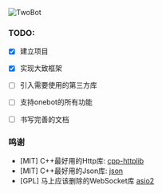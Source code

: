 ![TwoBot](https://socialify.git.ci/TwoBotFramework/TwoBot/image?description=1&font=KoHo&forks=1&issues=1&language=1&logo=https%3A%2F%2Favatars.githubusercontent.com%2Fu%2F110024281%3Fs%3D200%26v%3D4&name=1&pattern=Circuit%20Board&pulls=1&stargazers=1&theme=Dark)

### TODO:
+ [x] 建立项目
+ [x] 实现大致框架
+ [ ] 引入需要使用的第三方库
+ [ ] 支持onebot的所有功能
+ [ ] 书写完善的文档


### 鸣谢
- [MIT] C++最好用的Http库: [cpp-httplib](https://github.com/yhirose/cpp-httplib/)
- [MIT] C++最好用的Json库: [json](https://github.com/nlohmann/json)
- [GPL] 马上应该删除的WebSocket库 [asio2](https://github.com/zhllxt/asio2)
